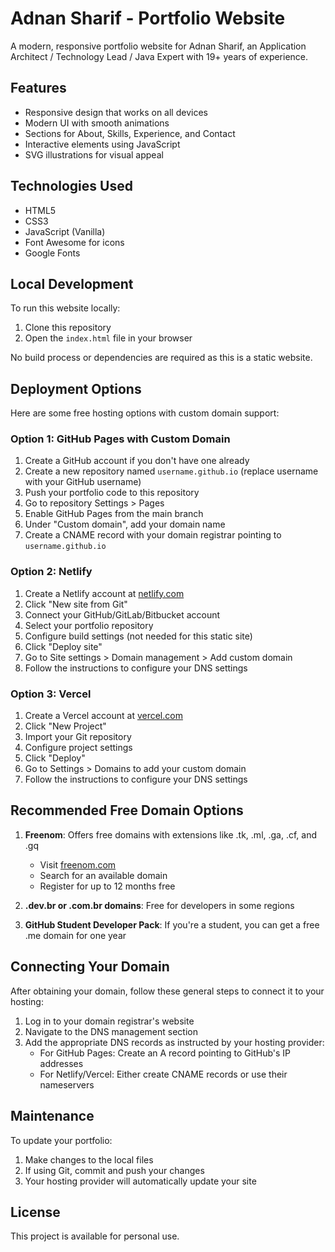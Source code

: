 # Adnan Sharif - Portfolio Website

A modern, responsive portfolio website for Adnan Sharif, an Application Architect / Technology Lead / Java Expert with 19+ years of experience.

## Features

- Responsive design that works on all devices
- Modern UI with smooth animations
- Sections for About, Skills, Experience, and Contact
- Interactive elements using JavaScript
- SVG illustrations for visual appeal

## Technologies Used

- HTML5
- CSS3
- JavaScript (Vanilla)
- Font Awesome for icons
- Google Fonts

## Local Development

To run this website locally:

1. Clone this repository
2. Open the `index.html` file in your browser

No build process or dependencies are required as this is a static website.

## Deployment Options

Here are some free hosting options with custom domain support:

### Option 1: GitHub Pages with Custom Domain

1. Create a GitHub account if you don't have one already
2. Create a new repository named `username.github.io` (replace username with your GitHub username)
3. Push your portfolio code to this repository
4. Go to repository Settings > Pages
5. Enable GitHub Pages from the main branch
6. Under "Custom domain", add your domain name
7. Create a CNAME record with your domain registrar pointing to `username.github.io`

### Option 2: Netlify

1. Create a Netlify account at [netlify.com](https://www.netlify.com/)
2. Click "New site from Git"
3. Connect your GitHub/GitLab/Bitbucket account
4. Select your portfolio repository
5. Configure build settings (not needed for this static site)
6. Click "Deploy site"
7. Go to Site settings > Domain management > Add custom domain
8. Follow the instructions to configure your DNS settings

### Option 3: Vercel

1. Create a Vercel account at [vercel.com](https://vercel.com/)
2. Click "New Project"
3. Import your Git repository
4. Configure project settings
5. Click "Deploy"
6. Go to Settings > Domains to add your custom domain
7. Follow the instructions to configure your DNS settings

## Recommended Free Domain Options

1. **Freenom**: Offers free domains with extensions like .tk, .ml, .ga, .cf, and .gq
   - Visit [freenom.com](https://www.freenom.com/)
   - Search for an available domain
   - Register for up to 12 months free

2. **.dev.br or .com.br domains**: Free for developers in some regions

3. **GitHub Student Developer Pack**: If you're a student, you can get a free .me domain for one year

## Connecting Your Domain

After obtaining your domain, follow these general steps to connect it to your hosting:

1. Log in to your domain registrar's website
2. Navigate to the DNS management section
3. Add the appropriate DNS records as instructed by your hosting provider:
   - For GitHub Pages: Create an A record pointing to GitHub's IP addresses
   - For Netlify/Vercel: Either create CNAME records or use their nameservers

## Maintenance

To update your portfolio:

1. Make changes to the local files
2. If using Git, commit and push your changes
3. Your hosting provider will automatically update your site

## License

This project is available for personal use.